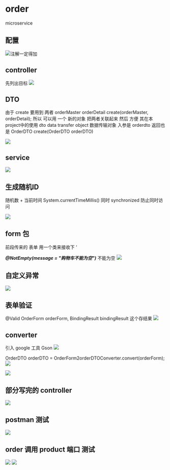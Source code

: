 # order
microservice

## 配置

![注解一定得加](https://github.com/Francis11h/order/blob/master/src/image/1.png)


## controller
先列出目标
![](https://github.com/Francis11h/order/blob/master/src/image/2.png)




## DTO

由于 create 要用到 两者 orderMaster orderDetail
create(orderMaster, orderDetail);
所以 可以用 一个 新的对象 把两者关联起来 然后 方便 其在本project中的使用
dto data transfer object 数据传输对象
入参是 orderdto 返回也是
OrderDTO create(OrderDTO orderDTO)

![](https://github.com/Francis11h/order/blob/master/src/image/3.png)


## service
![](https://github.com/Francis11h/order/blob/master/src/image/5.png)


## 生成随机ID

随机数 + 当前时间 System.currentTimeMillis() 
同时 synchronized 防止同时访问

![](https://github.com/Francis11h/order/blob/master/src/image/4.png)


## form 包

前段传来的 表单 用一个类来接收下 '

***@NotEmpty(message = "购物车不能为空")*** 不能为空
![](https://github.com/Francis11h/order/blob/master/src/image/6.png)


## 自定义异常

![](https://github.com/Francis11h/order/blob/master/src/image/7.png)


## 表单验证
@Valid OrderForm orderForm,
                       BindingResult bindingResult 这个存结果
![](https://github.com/Francis11h/order/blob/master/src/image/8.png)



## converter 

引入 google 工具 Gson
![](https://github.com/Francis11h/order/blob/master/src/image/9.png)

OrderDTO orderDTO = OrderForm2orderDTOConverter.convert(orderForm);
![](https://github.com/Francis11h/order/blob/master/src/image/10.png)

![](https://github.com/Francis11h/order/blob/master/src/image/11.png)


## 部分写完的 controller


![](https://github.com/Francis11h/order/blob/master/src/image/12.png)


## postman  测试 

![](https://github.com/Francis11h/order/blob/master/src/image/13.png)


## order 调用 product 端口 测试
![](https://github.com/Francis11h/order/blob/master/src/image/14.png)
![](https://github.com/Francis11h/order/blob/master/src/image/15.png)